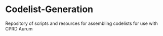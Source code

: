 # Codelist-Generation
Repository of scripts and resources for assembling codelists for use with CPRD Aurum
